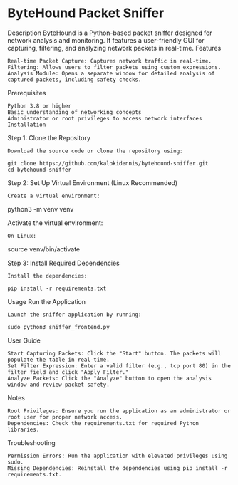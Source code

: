 # ByteHound Packet Sniffer

Description
ByteHound is a Python-based packet sniffer designed for network analysis and monitoring. It features a user-friendly GUI for capturing, filtering, and analyzing network packets in real-time.
Features

    Real-time Packet Capture: Captures network traffic in real-time.
    Filtering: Allows users to filter packets using custom expressions.
    Analysis Module: Opens a separate window for detailed analysis of captured packets, including safety checks.

Prerequisites

    Python 3.8 or higher
    Basic understanding of networking concepts
    Administrator or root privileges to access network interfaces
    Installation
Step 1: Clone the Repository

    Download the source code or clone the repository using:

    git clone https://github.com/kalokidennis/bytehound-sniffer.git  
    cd bytehound-sniffer  

Step 2: Set Up Virtual Environment (Linux Recommended)

    Create a virtual environment:

python3 -m venv venv  

Activate the virtual environment:

    On Linux:

source venv/bin/activate  
 

Step 3: Install Required Dependencies

    Install the dependencies:

    pip install -r requirements.txt  

Usage
Run the Application

    Launch the sniffer application by running:

    sudo python3 sniffer_frontend.py  

User Guide

    Start Capturing Packets: Click the "Start" button. The packets will populate the table in real-time.
    Set Filter Expression: Enter a valid filter (e.g., tcp port 80) in the filter field and click "Apply Filter."
    Analyze Packets: Click the "Analyze" button to open the analysis window and review packet safety.

Notes

    Root Privileges: Ensure you run the application as an administrator or root user for proper network access.
    Dependencies: Check the requirements.txt for required Python libraries.

Troubleshooting

    Permission Errors: Run the application with elevated privileges using sudo.
    Missing Dependencies: Reinstall the dependencies using pip install -r requirements.txt.
